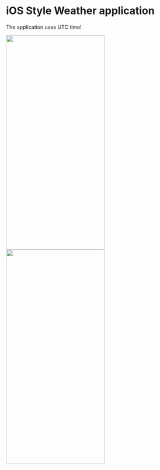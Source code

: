# iOS Style Weather application

The application uses UTC time!

<img src="https://i.ibb.co/jHWjJyt/forecast1.png" width="270" height="585"/>  <img src="https://i.ibb.co/gRkrZLM/forecast2.png" width="270" height="585"/>

